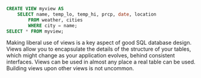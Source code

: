 ```SQL
CREATE VIEW myview AS
	SELECT name, temp_lo, temp_hi, prcp, date, location
		FROM weather, cities
		WHERE city = name;
SELECT * FROM myview;
```

Making liberal use of views is a key aspect of good SQL database design. Views allow you to encapsulate the details of the structure of your tables, which might change as your application evolves, behind consistent interfaces.
Views can be used in almost any place a real table can be used. Building views upon other views is not uncommon.